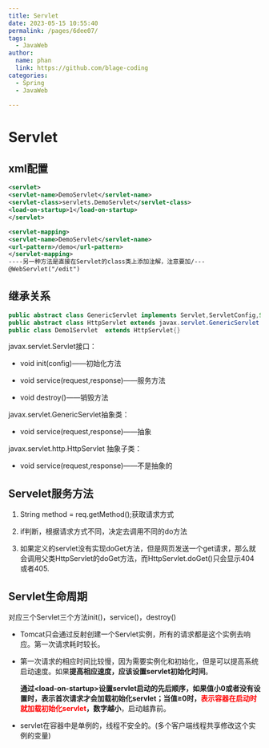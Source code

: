 ```yaml
---
title: Servlet
date: 2023-05-15 10:55:40
permalink: /pages/6dee07/
tags: 
  - JavaWeb
author: 
  name: phan
  link: https://github.com/blage-coding
categories: 
  - Spring
  - JavaWeb

---
```

# Servlet

## xml配置

```xml
<servlet>
<servlet-name>DemoServlet</servlet-name>
<servlet-class>servlets.DemoServlet</servlet-class>
<load-on-startup>1</load-on-startup>
</servlet>

<servlet-mapping>
<servlet-name>DemoServlet</servlet-name>
<url-pattern>/demo</url-pattern>
</servlet-mapping>
----另一种方法是直接在Servlet的class类上添加注解，注意要加/---
@WebServlet("/edit")  
```

## 继承关系

```java
public abstract class GenericServlet implements Servlet,ServletConfig,Serializable{}
public abstract class HttpServlet extends javax.servlet.GenericServlet {}
public class Demo1Servlet  extends HttpServlet{}
```

javax.servlet.Servlet接口：

- void init(config)——初始化方法

- void service(request,response)——服务方法

- void destroy()——销毁方法

javax.servlet.GenericServlet抽象类：

- void service(request,response)——抽象

javax.servlet.http.HttpServlet 抽象子类：

- void service(request,response)——不是抽象的

## Servelet服务方法

1. String method = req.getMethod();获取请求方式

2. if判断，根据请求方式不同，决定去调用不同的do方法

3. 如果定义的servlet没有实现doGet方法，但是网页发送一个get请求，那么就会调用父类HttpServlet的doGet方法，而HttpServlet.doGet()只会显示404或者405.

## Servlet生命周期

对应三个Servlet三个方法init()，service()，destroy()

- Tomcat只会通过反射创建一个Servlet实例，所有的请求都是这个实例去响应。第一次请求耗时较长。

- 第一次请求的相应时间比较慢，因为需要实例化和初始化，但是可以提高系统启动速度。如果**提高相应速度，应该设置servlet初始化时间**。

  **通过\<load-on-startup>设置servlet启动的先后顺序，如果值小0或者没有设置时，表示首次请求才会加载初始化servlet；当值≥0时，<font color='red'>表示容器在启动时就加载初始化servlet</font>，数字越小**，启动越靠前。

- servlet在容器中是单例的，线程不安全的。(多个客户端线程共享修改这个实例的变量)

